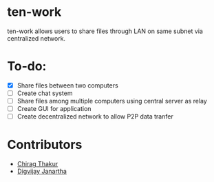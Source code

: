 # ten-work
ten-work allows users to share files through LAN on same subnet via centralized network.

# To-do:
- [x] Share files between two computers
- [ ] Create chat system
- [ ] Share files among multiple computers using central server as relay
- [ ] Create GUI for application
- [ ] Create decentralized network to allow P2P data tranfer

# Contributors
- [Chirag Thakur](https://github.com/chirag11032000)
- [Digvijay Janartha](https://github.com/digu-007)
